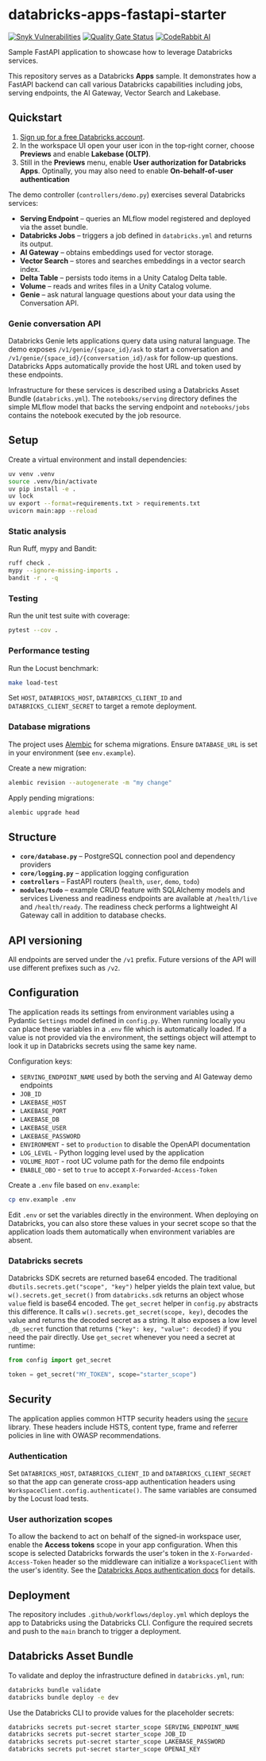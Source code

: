 # databricks-apps-fastapi-starter

[![Snyk Vulnerabilities](https://snyk.io/test/github/Paldom/databricks-apps-fastapi-starter/badge.svg)](https://snyk.io/test/github/Paldom/databricks-apps-fastapi-starter)
[![Quality Gate Status](https://sonarcloud.io/api/project_badges/measure?project=Paldom_databricks-apps-fastapi-starter-clone&metric=alert_status)](https://sonarcloud.io/summary/new_code?id=Paldom_databricks-apps-fastapi-starter-clone)
[![CodeRabbit AI](https://img.shields.io/badge/CodeRabbit-AI%20Code%20Review-orange?logo=rabbitmq&logoColor=white)](https://github.com/marketplace/coderabbitai)

Sample FastAPI application to showcase how to leverage Databricks services.

This repository serves as a Databricks **Apps** sample.  It demonstrates how a
FastAPI backend can call various Databricks capabilities including jobs,
serving endpoints, the AI Gateway, Vector Search and Lakebase.

## Quickstart

1. [Sign up for a free Databricks account](https://www.databricks.com/learn/free-edition).
2. In the workspace UI open your user icon in the top‑right corner,
   choose **Previews** and enable **Lakebase (OLTP)**.
3. Still in the **Previews** menu, enable **User authorization for Databricks Apps**. Optinally, you may also need to enable **On-behalf-of-user authentication**

The demo controller (`controllers/demo.py`) exercises several Databricks services:

- **Serving Endpoint** – queries an MLflow model registered and deployed via the asset bundle.
- **Databricks Jobs** – triggers a job defined in `databricks.yml` and returns its output.
- **AI Gateway** – obtains embeddings used for vector storage.
- **Vector Search** – stores and searches embeddings in a vector search index.
- **Delta Table** – persists todo items in a Unity Catalog Delta table.
- **Volume** – reads and writes files in a Unity Catalog volume.
- **Genie** – ask natural language questions about your data using the
  Conversation API.

### Genie conversation API

Databricks Genie lets applications query data using natural language.
The demo exposes `/v1/genie/{space_id}/ask` to start a conversation and
`/v1/genie/{space_id}/{conversation_id}/ask` for follow-up questions.
Databricks Apps automatically provide the host URL and token used by these
endpoints.

Infrastructure for these services is described using a Databricks Asset Bundle
(`databricks.yml`).  The `notebooks/serving` directory defines the simple
MLflow model that backs the serving endpoint and `notebooks/jobs` contains the
notebook executed by the job resource.

## Setup

Create a virtual environment and install dependencies:
```bash
uv venv .venv
source .venv/bin/activate
uv pip install -e .
uv lock
uv export --format=requirements.txt > requirements.txt
uvicorn main:app --reload
```

### Static analysis

Run Ruff, mypy and Bandit:

```bash
ruff check .
mypy --ignore-missing-imports .
bandit -r . -q
```

### Testing

Run the unit test suite with coverage:

```bash
pytest --cov .
```

### Performance testing

Run the Locust benchmark:

```bash
make load-test
```
Set `HOST`, `DATABRICKS_HOST`, `DATABRICKS_CLIENT_ID` and
`DATABRICKS_CLIENT_SECRET` to target a remote deployment.

### Database migrations

The project uses [Alembic](https://alembic.sqlalchemy.org/) for schema
migrations. Ensure `DATABASE_URL` is set in your environment (see
`env.example`).

Create a new migration:

```bash
alembic revision --autogenerate -m "my change"
```

Apply pending migrations:

```bash
alembic upgrade head
```

## Structure

- **`core/database.py`** – PostgreSQL connection pool and dependency providers
- **`core/logging.py`** – application logging configuration
- **`controllers`** – FastAPI routers (`health`, `user`, `demo`, `todo`)
- **`modules/todo`** – example CRUD feature with SQLAlchemy models and services
Liveness and readiness endpoints are available at `/health/live` and `/health/ready`. The readiness check performs a lightweight AI Gateway call in addition to database checks.
## API versioning

All endpoints are served under the `/v1` prefix. Future versions of the API
will use different prefixes such as `/v2`.

## Configuration

The application reads its settings from environment variables using a
Pydantic `Settings` model defined in `config.py`.  When running locally you
can place these variables in a `.env` file which is automatically loaded.
If a value is not provided via the environment, the settings object will
attempt to look it up in Databricks secrets using the same key name.

Configuration keys:

- `SERVING_ENDPOINT_NAME`
  used by both the serving and AI Gateway demo endpoints
- `JOB_ID`
- `LAKEBASE_HOST`
- `LAKEBASE_PORT`
- `LAKEBASE_DB`
- `LAKEBASE_USER`
- `LAKEBASE_PASSWORD`
- `ENVIRONMENT` - set to `production` to disable the OpenAPI documentation
- `LOG_LEVEL` - Python logging level used by the application
- `VOLUME_ROOT` - root UC volume path for the demo file endpoints
- `ENABLE_OBO` - set to `true` to accept `X-Forwarded-Access-Token`

Create a `.env` file based on `env.example`:

```bash
cp env.example .env
```

Edit `.env` or set the variables directly in the environment.  When
deploying on Databricks, you can also store these values in your secret
scope so that the application loads them automatically when environment
variables are absent.

### Databricks secrets

Databricks SDK secrets are returned base64 encoded.  The traditional
`dbutils.secrets.get("scope", "key")` helper yields the plain text
value, but `w().secrets.get_secret()` from `databricks.sdk` returns an
object whose `value` field is base64 encoded.  The `get_secret` helper in
`config.py` abstracts this difference. It calls
`w().secrets.get_secret(scope, key)`, decodes the value and returns the
decoded secret as a string.  It also exposes a low level `_db_secret`
function that returns `{"key": key, "value": decoded}` if you need the
pair directly.  Use `get_secret` whenever you need a secret at runtime:

```python
from config import get_secret

token = get_secret("MY_TOKEN", scope="starter_scope")
```

## Security

The application applies common HTTP security headers using the
[`secure`](https://github.com/TypeError/secure) library. These headers
include HSTS, content type, frame and referrer policies in line with
OWASP recommendations.

### Authentication

Set `DATABRICKS_HOST`, `DATABRICKS_CLIENT_ID` and `DATABRICKS_CLIENT_SECRET`
so that the app can generate cross-app authentication headers using
`WorkspaceClient.config.authenticate()`. The same variables are consumed by the
Locust load tests.

### User authorization scopes

To allow the backend to act on behalf of the signed-in workspace user, enable
the **Access tokens** scope in your app configuration. When this scope is
selected Databricks forwards the user's token in the `X-Forwarded-Access-Token`
header so the middleware can initialize a `WorkspaceClient` with the user's
identity. See the [Databricks Apps authentication docs](https://docs.databricks.com/aws/en/dev-tools/databricks-apps/auth) for details.

## Deployment

The repository includes `.github/workflows/deploy.yml` which deploys the app
to Databricks using the Databricks CLI. Configure the required secrets and push
to the `main` branch to trigger a deployment.

## Databricks Asset Bundle

To validate and deploy the infrastructure defined in `databricks.yml`, run:

```bash
databricks bundle validate
databricks bundle deploy -e dev
```

Use the Databricks CLI to provide values for the placeholder secrets:

```bash
databricks secrets put-secret starter_scope SERVING_ENDPOINT_NAME
databricks secrets put-secret starter_scope JOB_ID
databricks secrets put-secret starter_scope LAKEBASE_PASSWORD
databricks secrets put-secret starter_scope OPENAI_KEY
```
